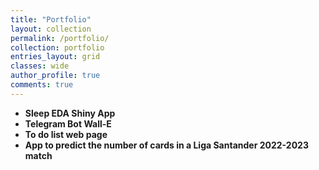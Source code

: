 ```yaml
---
title: "Portfolio"
layout: collection
permalink: /portfolio/
collection: portfolio
entries_layout: grid
classes: wide
author_profile: true
comments: true
---
```


<ul>

<li><strong>Sleep EDA Shiny App</strong> <a href="https://murtagghh.shinyapps.io/sleep_app/"><i class="fas fa-link"></i></a></li>
<li><strong>Telegram Bot Wall-E</strong> <a href="https://github.com/vicarbar/Wall-E"><i class="fas fa-link"></i></a></li>
<li><strong>To do list web page</strong> <a href="https://todo-list-phi-five.vercel.app/"><i class="fas fa-link"></i></a></li>
<li><strong>App to predict the number of cards in a Liga Santander 2022-2023 match</strong> <a href="https://github.com/vicarbar/predictor-tarjetas"><i class="fas fa-link"></i></a></li>

</ul>